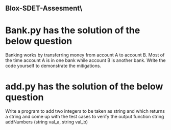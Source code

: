 ## Blox-SDET-Assesment\

# Bank.py  has the solution of the below question 

Banking works by transferring money from account A to account B. Most of the time
account A is in one bank while account B is another bank.
Write the code yourself to demonstrate the mitigations.

# add.py has the solution of the below question

Write a program to add two integers to be taken as string and which returns a string
and come up with the test cases to verify the output
function string addNumbers (string val_a, string val_b)

